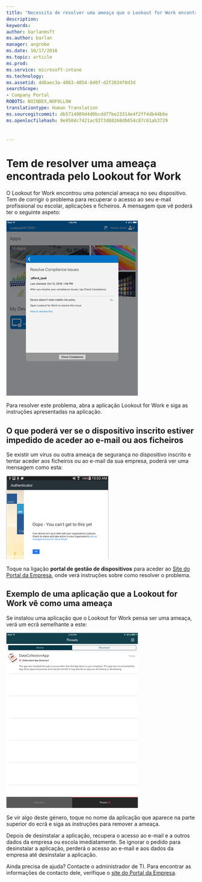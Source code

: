 ```yaml
---
title: "Necessita de resolver uma ameaça que o Lookout for Work encontrou no seu dispositivo iOS | Documentos da Microsoft"
description: 
keywords: 
author: barlanmsft
ms.author: barlan
manager: angrobe
ms.date: 10/17/2016
ms.topic: article
ms.prod: 
ms.service: microsoft-intune
ms.technology: 
ms.assetid: dd6aec3a-4063-4054-8d0f-d2f2034f0d3d
searchScope:
- Company Portal
ROBOTS: NOINDEX,NOFOLLOW
translationtype: Human Translation
ms.sourcegitcommit: db5714009d4d0bcdd77be23314e4f2ff4db44b6e
ms.openlocfilehash: 9e958dc7421ac9373d80268db654c87c61ab3729


---
```


# <a name="you-need-to-resolve-a-threat-found-by-lookout-for-work"></a>Tem de resolver uma ameaça encontrada pelo Lookout for Work

O Lookout for Work encontrou uma potencial ameaça no seu dispositivo. Tem de corrigir o problema para recuperar o acesso ao seu e-mail profissional ou escolar, aplicações e ficheiros. A mensagem que vê poderá ter o seguinte aspeto: 

![Mensagem de não conformidade do Lookout for Work](./media/ios-lfw-noncompliant-in-ssp.png)

Para resolver este problema, abra a aplicação Lookout for Work e siga as instruções apresentadas na aplicação.

## <a name="what-you-might-see-if-your-enrolled-device-is-blocked-from-accessing-email-or-files"></a>O que poderá ver se o dispositivo inscrito estiver impedido de aceder ao e-mail ou aos ficheiros

Se existir um vírus ou outra ameaça de segurança no dispositivo inscrito e tentar aceder aos ficheiros ou ao e-mail da sua empresa, poderá ver uma mensagem como esta:

![Mensagem de erro da aplicação Lookout for Work com ligação ao site do Portal da Empresa](./media/lookout-go-to-device-management-portal-android.png)

Toque na ligação **portal de gestão de dispositivos** para aceder ao [Site do Portal da Empresa](http://portal.manage.microsoft.com), onde verá instruções sobre como resolver o problema.

## <a name="example-of-an-app-that-lookout-for-work-sees-as-a-threat"></a>Exemplo de uma aplicação que a Lookout for Work vê como uma ameaça

Se instalou uma aplicação que o Lookout for Work pensa ser uma ameaça, verá um ecrã semelhante a este:

![exemplo de mensagem de alerta de vírus da aplicação Lookout for Work](./media/ios-lfw-threat-example.png)

Se vir algo deste género, toque no nome da aplicação que aparece na parte superior do ecrã e siga as instruções para remover a ameaça.

Depois de desinstalar a aplicação, recupera o acesso ao e-mail e a outros dados da empresa ou escola imediatamente. Se ignorar o pedido para desinstalar a aplicação, perderá o acesso ao e-mail e aos dados da empresa até desinstalar a aplicação.

Ainda precisa de ajuda? Contacte o administrador de TI. Para encontrar as informações de contacto dele, verifique o [site do Portal da Empresa](http://portal.manage.microsoft.com).





<!--HONumber=Dec16_HO3-->


